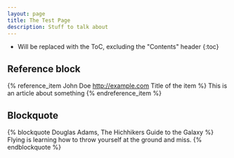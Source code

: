 ```yaml
---
layout: page
title: The Test Page
description: Stuff to talk about
---
```



* Will be replaced with the ToC, excluding the "Contents" header
{:toc}




## Reference block

{% reference_item John Doe http://example.com Title of the item %}
This is an article about something
{% endreference_item %}



## Blockquote

{% blockquote Douglas Adams, The Hichhikers Guide to the Galaxy %}
Flying is learning how to throw yourself at the ground and miss.
{% endblockquote %}

